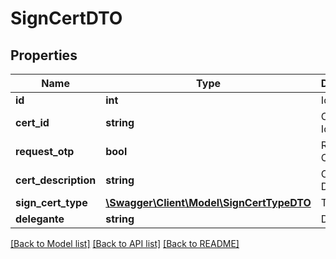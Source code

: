 # SignCertDTO

## Properties
Name | Type | Description | Notes
------------ | ------------- | ------------- | -------------
**id** | **int** | Identifier | [optional] 
**cert_id** | **string** | Certificate Identifier | [optional] 
**request_otp** | **bool** | Request OTP | [optional] 
**cert_description** | **string** | Certificate Description | [optional] 
**sign_cert_type** | [**\Swagger\Client\Model\SignCertTypeDTO**](SignCertTypeDTO.md) | Type | [optional] 
**delegante** | **string** | Delegating | [optional] 

[[Back to Model list]](../README.md#documentation-for-models) [[Back to API list]](../README.md#documentation-for-api-endpoints) [[Back to README]](../README.md)


